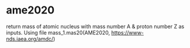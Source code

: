 # ame2020
return mass of atomic nucleus with mass number A &amp; proton number Z as inputs.
Using file mass_1.mas20(AME2020, https://www-nds.iaea.org/amdc/)
